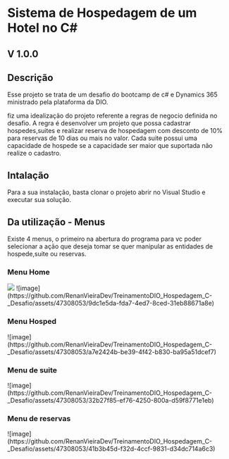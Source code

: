 <h1> Sistema de Hospedagem de um Hotel no C# </h1>
<h2> V 1.0.0 </h2>

<h2>Descrição</h2>
<p>
  Esse projeto se trata de um desafio do bootcamp de c# e Dynamics 365
  ministrado pela plataforma da DIO.
  <p>
    fiz uma idealização do projeto referente a regras de negocio
    definida no desafio.
    A regra é desenvolver um projeto que possa cadastrar hospedes,suites e
    realizar reserva de hospedagem com desconto de 10% para reservas
    de 10 dias ou mais no valor.
    Cada suite possui uma capacidade de hospede se a capacidade ser 
    maior que suportada não realize o cadastro.
  </p>
</p>

<h2>Intalação</h2>
<p>
  Para a sua instalação, basta clonar o projeto abrir no Visual Studio 
  e executar sua solução.
</p>

<h2>Da utilização - Menus</h2>
<p>
  Existe 4 menus, o primeiro na abertura do programa para vc poder selecionar a ação que deseja tomar
  se quer manipular as entidades de hospede,suite ou reservas.
</p>

<h3>Menu Home</h3>
<img src="https://github.com/RenanVieiraDev/TreinamentoDIO_Hospedagem_C-_Desafio/assets/47308053/9dc1e5da-fda7-4ed7-8ced-31eb88671a8e" />
![image](https://github.com/RenanVieiraDev/TreinamentoDIO_Hospedagem_C-_Desafio/assets/47308053/9dc1e5da-fda7-4ed7-8ced-31eb88671a8e)


<h3>Menu Hosped</h3>
![image](https://github.com/RenanVieiraDev/TreinamentoDIO_Hospedagem_C-_Desafio/assets/47308053/a7e2424b-be39-4f42-b830-ba95a51dcef7)

<h3>Menu de suite</h3>
![image](https://github.com/RenanVieiraDev/TreinamentoDIO_Hospedagem_C-_Desafio/assets/47308053/32b27f85-ef76-4250-800a-d59f8771e1eb)

<h3>Menu de reservas</h3>
![image](https://github.com/RenanVieiraDev/TreinamentoDIO_Hospedagem_C-_Desafio/assets/47308053/41b3b45d-f32d-4ccf-9831-d34dc714a6c3)



